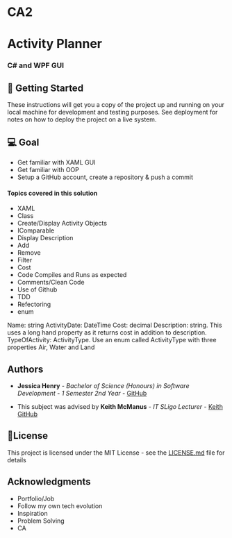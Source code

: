 # CA2
# Activity Planner 
### C# and WPF GUI

## 🚀 Getting Started

These instructions will get you a copy of the project up and running on your local machine for development and testing purposes. See deployment for notes on how to deploy the project on a live system.


## 💻 Goal 
 * Get familiar with XAML GUI
 * Get familiar with OOP 
 * Setup a GitHub account, create a repository & push a commit

#### Topics covered in this solution

* XAML
* Class
* Create/Display Activity Objects
* IComparable
* Display Description
* Add
* Remove
* Filter
* Cost
* Code Compiles and Runs as expected
* Comments/Clean Code
* Use of Github
* TDD
* Refectoring 
* enum

Name: string
ActivityDate: DateTime
Cost: decimal
Description: string.  This uses a long hand property as it returns cost in addition to description.
TypeOfActivity: ActivityType.   Use an enum called ActivityType with three properties Air, Water and Land


## Authors

* **Jessica Henry** - *Bachelor of Science (Honours) in Software Development - 1 Semester 2nd Year* - [GitHub](https://github.com/henry-jessica)


* This subject was advised by **Keith McManus** -  *IT SLigo Lecturer* - [Keith GitHub](https://github.com/keithmcmanus)  


## 📝License

This project is licensed under the MIT License - see the [LICENSE.md](LICENSE.md) file for details

## Acknowledgments

* Portfolio/Job 
* Follow my own tech evolution 
* Inspiration
* Problem Solving 
* CA 





